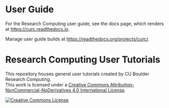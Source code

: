 # User Guide
For the Research Computing user guide, see the docs page, which renders at https://curc.readthedocs.io.

Manage user guide builds at https://readthedocs.org/projects/curc/.

# Research Computing User Tutorials

This repository houses general user tutorials created by CU Boulder Research Computing.  
This work is licensed under a <a rel="license" href="http://creativecommons.org/licenses/by-nc-nd/4.0/">Creative Commons Attribution-NonCommercial-NoDerivatives 4.0 International License</a>.

<a rel="license" href="http://creativecommons.org/licenses/by-nc-nd/4.0/"><img alt="Creative Commons License" style="border-width:0" src="https://i.creativecommons.org/l/by-nc-nd/4.0/88x31.png" /></a>
